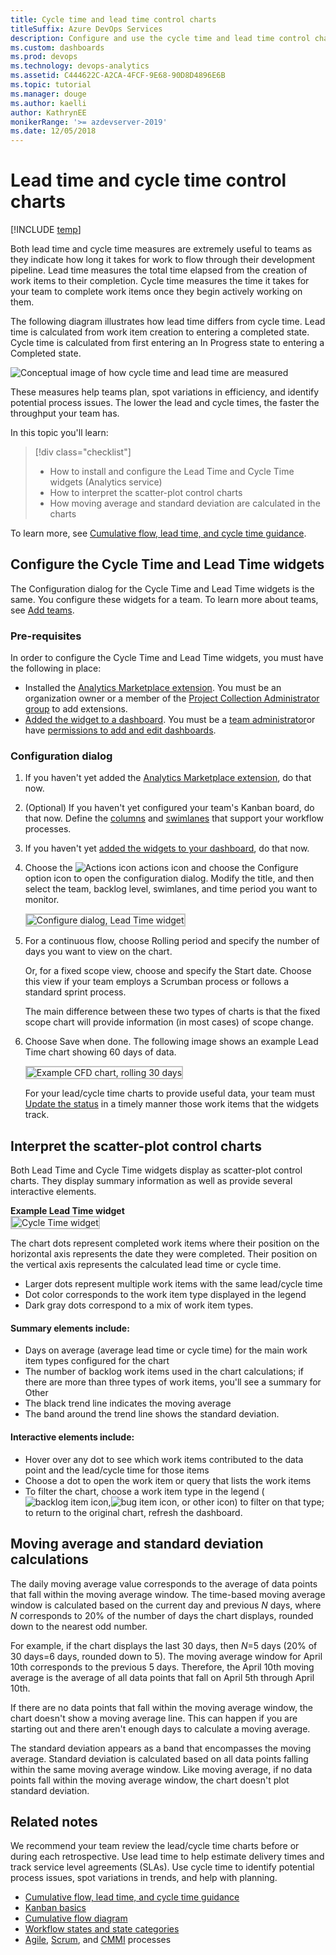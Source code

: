 ```yaml
---
title: Cycle time and lead time control charts
titleSuffix: Azure DevOps Services  
description: Configure and use the cycle time and lead time control charts/widgets to improve your team's ability to plan and improve processes  
ms.custom: dashboards
ms.prod: devops  
ms.technology: devops-analytics  
ms.assetid: C444622C-A2CA-4FCF-9E68-90D8D4896E6B  
ms.topic: tutorial
ms.manager: douge
ms.author: kaelli
author: KathrynEE
monikerRange: '>= azdevserver-2019' 
ms.date: 12/05/2018 
---
```



# Lead time and cycle time control charts

[!INCLUDE [temp](../../_shared/version-azure-devops.md)]


Both lead time and cycle time measures are extremely useful to teams as they indicate how long it takes for work to flow through their development pipeline. Lead time measures the total time elapsed from the creation of work items to their completion. Cycle time measures the time it takes for your team to complete work items once they begin actively working on them.  

The following diagram illustrates how lead time differs from cycle time. Lead time is calculated from work item creation to entering a completed state. Cycle time is calculated from first entering an In Progress state to entering a Completed state. 

![Conceptual image of how cycle time and lead time are measured](_img/cycle-lead-time-concept-intro.png) 

These measures help teams plan, spot variations in efficiency, and identify potential process issues. The lower the lead and cycle times, the faster the throughput your team has.
 
In this topic you'll learn:

> [!div class="checklist"] 
> * How to install and configure the Lead Time and Cycle Time widgets (Analytics service)  
> * How to interpret the scatter-plot control charts  
> * How moving average and standard deviation are calculated in the charts

To learn more, see [Cumulative flow, lead time, and cycle time guidance](cumulative-flow-cycle-lead-time-guidance.md).

<a id="configure-widget"></a>
## Configure the Cycle Time and Lead Time widgets    

The Configuration dialog for the Cycle Time and Lead Time widgets is the same. You configure these widgets for a team. To learn more about teams, see [Add teams](../../organizations/settings/add-teams.md).  

### Pre-requisites
In order to configure the Cycle Time and Lead Time widgets, you must have the following in place:  
- Installed the [Analytics Marketplace extension](../analytics/analytics-extension.md). You must be an organization owner or a member of the [Project Collection Administrator group](../../organizations/security/set-project-collection-level-permissions.md) to add extensions.  
- [Added the widget to a dashboard](../add-widget-to-dashboard.md). You must be a [team administrator](../../organizations/settings/add-team-administrator.md)or have [permissions to add and edit dashboards](../dashboards/dashboard-permissions.md#set-permissions). 

### Configuration dialog 
1. If you haven't yet added the [Analytics Marketplace extension](../analytics/analytics-extension.md), do that now. 

2. (Optional) If you haven't yet configured your team's Kanban board, do that now. Define the [columns](../../boards/boards/add-columns.md) and [swimlanes](../../boards/boards/expedite-work.md) that support your workflow processes.  

3. If you haven't yet [added the widgets to your dashboard](../add-widget-to-dashboard.md), do that now.  

4. Choose the ![Actions icon](../_img/icons/actions-icon.png) actions icon and choose the Configure option icon to open the configuration dialog. Modify the title, and then select the team, backlog level, swimlanes, and time period you want to monitor.  

	<img src="_img/cycle-lead-time-configure-dialog.png" alt="Configure dialog, Lead Time widget" style="border: 2px solid #C3C3C3;" />    

5. For a continuous flow, choose Rolling period and specify the number of days you want to view on the chart.  

	Or, for a fixed scope view, choose and specify the Start date. Choose this view if your team employs a Scrumban process or follows a standard sprint process.  

	The main difference between these two types of charts is that the fixed scope chart will provide information (in most cases) of scope change.    

7. Choose Save when done. The following image shows an example Lead Time chart showing 60 days of data. 
   
	<img src="_img/cycle-lead-time-lt-sample-chart.png" alt="Example CFD chart, rolling 30 days" style="border: 2px solid #C3C3C3;" /> 

	For your lead/cycle time charts to provide useful data, your team must [Update the status](../../boards/boards/kanban-basics.md#track-work) in a timely manner those work items that the widgets track.  


## Interpret the scatter-plot control charts 
Both Lead Time and Cycle Time widgets display as scatter-plot control charts. They display summary information as well as provide several interactive elements. 

**Example Lead Time widget**  
<img src="_img/lead-time-control-chart.png" alt="Cycle Time widget" style="border: 2px solid #C3C3C3;" />

The chart dots represent completed work items where their position on the horizontal axis represents the date they were completed. Their position on the vertical axis represents the calculated lead time or cycle time. 
- Larger dots represent multiple work items with the same lead/cycle time 
- Dot color corresponds to the work item type displayed in the legend
- Dark gray dots correspond to a mix of work item types.

#### Summary elements include: 
- Days on average (average lead time or cycle time) for the main work item types configured for the chart 
- The number of backlog work items used in the chart calculations; if there are more than three types of work items, you'll see a summary for Other  
- The black trend line indicates the moving average 
- The band around the trend line shows the standard deviation.

#### Interactive elements include:  
- Hover over any dot to see which work items contributed to the data point and the lead/cycle time for those items  
- Choose a dot to open the work item or query that lists the work items   
- To filter the chart, choose a work item type in the legend (![backlog item icon](../../_img/icons/user-story-icon.png),![bug item icon](../../_img/icons/bug-icon.png), or other icon)  to filter on that type; to return to the original chart, refresh the dashboard.  


## Moving average and standard deviation calculations 
The daily moving average value corresponds to the average of data points that fall within the moving average window. 
The time-based moving average window is calculated based on the current day and previous *N* days, where *N* corresponds to 20% of the number of days the chart displays, rounded down to the nearest odd number. 

For example, if the chart displays the last 30 days, then *N*=5 days (20% of 30 days=6 days, rounded down to 5). The moving average window for April 10th corresponds to the previous 5 days. Therefore, the April 10th moving average is the average of all data points that fall on April 5th through April 10th.  

If there are no data points that fall within the moving average window, the chart doesn't show a moving average line. This can happen if you are starting out and there aren't enough days to calculate a moving average. 

The standard deviation appears as a band that encompasses the moving average. Standard deviation is calculated based on all data points falling within the same moving average window. Like moving average, if no data points fall within the moving average window, the chart doesn't plot standard deviation.  


## Related notes
We recommend your team review the lead/cycle time charts before or during each retrospective. Use lead time to help estimate delivery times and track service level agreements (SLAs). Use cycle time to identify potential process issues, spot variations in trends, and help with planning.   

- [Cumulative flow, lead time, and cycle time guidance](cumulative-flow-cycle-lead-time-guidance.md)  
- [Kanban basics](../../boards/boards/kanban-basics.md)  
- [Cumulative flow diagram](cumulative-flow.md)
- [Workflow states and state categories](../../boards/work-items/workflow-and-state-categories.md)
- [Agile](../../boards/work-items/guidance/agile-process.md), [Scrum](../../boards/work-items/guidance/scrum-process.md), and [CMMI](../../boards/work-items/guidance/cmmi-process.md) processes

 
<!---
## Team activities to generate useful data 
    
- Define backlog items that the widgets will track (see [Create your backlog](../../boards/backlogs/create-your-backlog.md))
- [Update the status](../../boards/boards/kanban-basics.md#track-work) in a timely manner those work items that the widgets track 
	- The lead time timer begins when the work item is created, which corresponds to the proposed state category (New, Approved, Proposed) and the work item is only presented on the chart when it is in the closed state  
	- The cycle time timer begins when the work item first enters an In-Progress state category (Active, Committed, Resolved)
	- For both charts, a work item will only contribute to calculations if it was assigned to a Completed state category (Closed or Done) within the time period shown in the chart.        


### Lead time versus cycle time   

Your team can use the lead time and cycle time control charts whether they follow Scrum, Kanban, or other methods or the project is based on the [Agile](../../boards/work-items/guidance/agile-process.md), [Scrum](../../boards/work-items/guidance/scrum-process.md), or [CMMI](../../boards/work-items/guidance/cmmi-process.md) processes. 

The diagram below illustrates how lead time differs from cycle time. These measures are calculated based on when work items are created (lead time), when work is started (cycle time), and when they are completed (both lead and cycle time). The system determines these times based on the workflow state, such as New, Proposed, or Approved, and the state category it is mapped to.  


Only completed work items&mdash;ones that have entered a Done or Closed state&mdash;factor into the calculations of lead time and cycle time. If a work item is marked completed and then reenters an in progress state, then it will contribute to the lead/cycle time measures when it is marked completed for a second time.  

If your team uses the Kanban board, you'll want to understand how your workflow states and custom Kanban columns map to state categories. For more information on configuring your Kanban board, see [Add columns](../../boards/boards/add-columns.md). And, to learn more about how workflow states map to state categories, see [Workflow states and state categories](../../boards/work-items/workflow-and-state-categories.md).   

-->